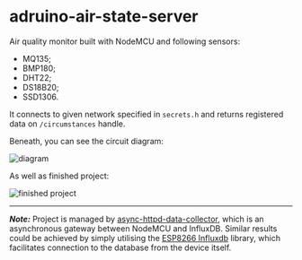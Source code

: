 # adruino-air-state-server

Air quality monitor built with NodeMCU and following sensors:

* MQ135;
* BMP180;
* DHT22;
* DS18B20;
* SSD1306.

It connects to given network specified in `secrets.h` and returns registered data on `/circumstances` handle.

Beneath, you can see the circuit diagram:

![diagram](./doc/air-quality.png "Circuit diagram")

As well as finished project:

![finished project](./doc/sensor.jpg "Air quality monitor project")

___

***Note:*** Project is managed by [async-httpd-data-collector](https://github.com/straightchlorine/async-httpd-data-collector),
which is an asynchronous gateway between NodeMCU and InfluxDB. Similar results could be achieved by simply utilising
the [ESP8266 Influxdb](https://www.arduino.cc/reference/en/libraries/esp8266-influxdb/) library, which facilitates connection to the
database from the device itself.
